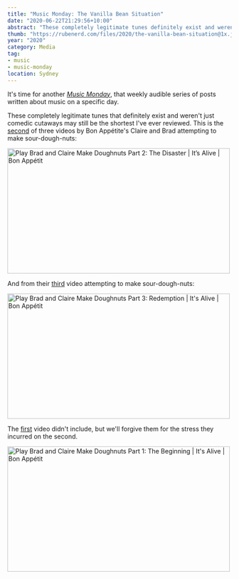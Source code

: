 ```yaml
---
title: "Music Monday: The Vanilla Bean Situation"
date: "2020-06-22T21:29:56+10:00"
abstract: "These completely legitimate tunes definitely exist and weren't just comedic cutaways on Bon Appétite"
thumb: "https://rubenerd.com/files/2020/the-vanilla-bean-situation@1x.jpg"
year: "2020"
category: Media
tag:
- music
- music-monday
location: Sydney
---
```

It's time for another *[Music Monday](https://rubenerd.com/tag/music-monday/)*, that weekly audible series of posts written about music on a specific day.

These completely legitimate tunes that definitely exist and weren't just comedic cutaways may still be the shortest I've ever reviewed. This is the [second](https://youtu.be/h4caStlvK24?t=628) of three videos by Bon Appétite's Claire and Brad attempting to make sour-dough-nuts:

<p><a target="_blank" href="https://youtu.be/h4caStlvK24?t=628" title="Play Brad and Claire Make Doughnuts Part 2: The Disaster | It’s Alive | Bon Appétit"><img src="https://rubenerd.com/files/2020/the-vanilla-bean-situation@1x.jpg" srcset="https://rubenerd.com/files/2020/the-vanilla-bean-situation@1x.jpg 1x, https://rubenerd.com/files/2020/the-vanilla-bean-situation@2x.jpg 2x" alt="Play Brad and Claire Make Doughnuts Part 2: The Disaster | It’s Alive | Bon Appétit" style="width:500px;height:281px;" /></a></p>

And from their [third](https://youtu.be/_FHoLrFqKR8?t=158) video attempting to make sour-dough-nuts:

<p><a target="_blank" href="https://youtu.be/_FHoLrFqKR8?t=158" title="Play Brad and Claire Make Doughnuts Part 3: Redemption | It's Alive | Bon Appétit"><img src="https://rubenerd.com/files/2020/the-vanilla-bean-situation-ep3@1x.jpg" srcset="https://rubenerd.com/files/2020/the-vanilla-bean-situation-ep3@1x.jpg 1x, https://rubenerd.com/files/2020/the-vanilla-bean-situation-ep3@2x.jpg 2x" alt="Play Brad and Claire Make Doughnuts Part 3: Redemption | It's Alive | Bon Appétit" style="width:500px;height:281px;" /></a></p>

The [first](https://www.youtube.com/watch?v=fzDwiw7xIHE) video didn't include, but we'll forgive them for the stress they incurred on the second.

<p><a target="_blank" href="https://www.youtube.com/watch?v=fzDwiw7xIHE" title="Play Brad and Claire Make Doughnuts Part 1: The Beginning | It's Alive | Bon Appétit"><img src="https://rubenerd.com/files/2020/yt-fzDwiw7xIHE@1x.jpg" srcset="https://rubenerd.com/files/2020/yt-fzDwiw7xIHE@1x.jpg 1x, https://rubenerd.com/files/2020/yt-fzDwiw7xIHE@2x.jpg 2x" alt="Play Brad and Claire Make Doughnuts Part 1: The Beginning | It's Alive | Bon Appétit" style="width:500px;height:281px;" /></a></p>

